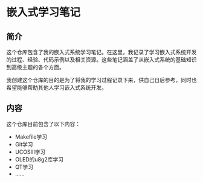 # 嵌入式学习笔记

## 简介

这个仓库包含了我的嵌入式系统学习笔记。在这里，我记录了学习嵌入式系统开发的过程、经验、代码示例以及相关资源。这些笔记涵盖了从嵌入式系统的基础知识到高级主题的各个方面。

我创建这个仓库的目的是为了将我的学习过程记录下来，供自己日后参考，同时也希望能够帮助其他人学习嵌入式系统开发。

## 内容

这个仓库目前包含了以下内容：

- Makefile学习
- Git学习
- UCOSIII学习
- OLED的u8g2库学习
- QT学习
- ......


